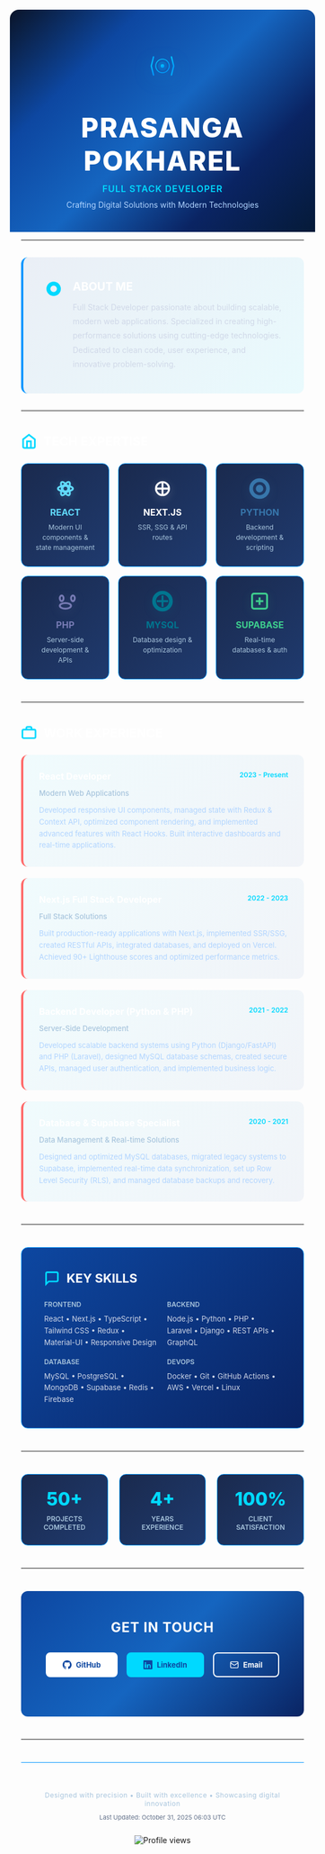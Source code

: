 <div style="background: linear-gradient(135deg, #0a1428 0%, #0d47a1 25%, #1565c0 50%, #0a2463 75%, #051a38 100%); padding: 0; margin: -20px -20px 0 -20px; border-radius: 16px 16px 0 0;">

<div align="center" style="padding: 60px 40px 40px 40px;">

<!-- Developer Logo SVG -->
<svg xmlns="http://www.w3.org/2000/svg" viewBox="0 0 200 200" style="width: 80px; height: 80px; margin-bottom: 20px; filter: drop-shadow(0 8px 16px rgba(0, 200, 255, 0.3));">
  <defs>
    <linearGradient id="logoGradient" x1="0%" y1="0%" x2="100%" y2="100%">
      <stop offset="0%" style="stop-color:#00c8ff;stop-opacity:1" />
      <stop offset="100%" style="stop-color:#0096ff;stop-opacity:1" />
    </linearGradient>
  </defs>
  <!-- Code Brackets -->
  <path d="M 60 60 L 50 100 L 60 140" stroke="url(#logoGradient)" stroke-width="6" fill="none" stroke-linecap="round" stroke-linejoin="round"/>
  <path d="M 140 60 L 150 100 L 140 140" stroke="url(#logoGradient)" stroke-width="6" fill="none" stroke-linecap="round" stroke-linejoin="round"/>
  <!-- Center Circle -->
  <circle cx="100" cy="100" r="30" fill="none" stroke="url(#logoGradient)" stroke-width="4"/>
  <circle cx="100" cy="100" r="20" fill="url(#logoGradient)" opacity="0.2"/>
  <!-- Dot -->
  <circle cx="100" cy="100" r="8" fill="url(#logoGradient)"/>
</svg>

<h1 style="color: #ffffff; font-size: 48px; font-weight: 800; margin: 20px 0 10px 0; letter-spacing: 2px;">PRASANGA POKHAREL</h1>

<p style="color: #00d9ff; font-size: 16px; font-weight: 600; margin: 10px 0 5px 0; letter-spacing: 1px; text-transform: uppercase;">Full Stack Developer</p>

<p style="color: #b0d4ff; font-size: 14px; margin: 10px 0 0 0;">Crafting Digital Solutions with Modern Technologies</p>

</div>

</div>

---

<!-- Introduction Section -->
<div style="background: linear-gradient(135deg, rgba(13, 71, 161, 0.08) 0%, rgba(0, 217, 255, 0.08) 100%); padding: 40px; border-radius: 12px; border-left: 4px solid #0096ff; margin: 30px 0;">

<div style="display: flex; align-items: flex-start; gap: 20px;">

<svg xmlns="http://www.w3.org/2000/svg" viewBox="0 0 24 24" fill="none" stroke="#00d9ff" stroke-width="2" style="width: 28px; height: 28px; flex-shrink: 0; margin-top: 2px;">
  <path d="M12 2C6.48 2 2 6.48 2 12s4.48 10 10 10 10-4.48 10-10S17.52 2 12 2zm0 18c-4.42 0-8-3.58-8-8s3.58-8 8-8 8 3.58 8 8-3.58 8-8 8zm0-14c-3.31 0-6 2.69-6 6s2.69 6 6 6 6-2.69 6-6-2.69-6-6-6z"/>
</svg>

<div style="text-align: left;">
  <h3 style="color: #ffffff; margin: 0 0 12px 0; font-size: 20px; font-weight: 700;">ABOUT ME</h3>
  <p style="color: #d0d8e8; margin: 0; line-height: 1.8; font-size: 14px;">
    Full Stack Developer passionate about building scalable, modern web applications. Specialized in creating high-performance solutions using cutting-edge technologies. Dedicated to clean code, user experience, and innovative problem-solving.
  </p>
</div>

</div>

</div>

---

<!-- Tech Stack Section -->
<div style="margin: 40px 0;">

<div style="display: flex; align-items: center; gap: 12px; margin-bottom: 25px;">

<svg xmlns="http://www.w3.org/2000/svg" viewBox="0 0 24 24" fill="none" stroke="#00d9ff" stroke-width="2.5" style="width: 28px; height: 28px;">
  <path d="M3 9l9-7 9 7v11a2 2 0 0 1-2 2H5a2 2 0 0 1-2-2z"/>
  <polyline points="9 22 9 12 15 12 15 22"/>
</svg>

<h2 style="color: #ffffff; margin: 0; font-size: 22px; font-weight: 700;">TECH EXPERTISE</h2>

</div>

<!-- Tech Grid -->
<div style="display: grid; grid-template-columns: repeat(3, 1fr); gap: 16px; margin-bottom: 30px;">

<!-- React Card -->
<div style="background: linear-gradient(135deg, #1a2a4e 0%, #1f3a6e 100%); padding: 24px; border-radius: 12px; border: 1px solid #0096ff; text-align: center; transition: all 0.3s ease;">

<svg xmlns="http://www.w3.org/2000/svg" viewBox="0 0 24 24" fill="none" stroke="#61dafb" stroke-width="2" style="width: 40px; height: 40px; margin: 0 auto 12px auto; filter: drop-shadow(0 4px 8px rgba(97, 218, 251, 0.2));">
  <circle cx="12" cy="12" r="4"/>
  <ellipse cx="12" cy="12" rx="8" ry="3" transform="rotate(0 12 12)" fill="none"/>
  <ellipse cx="12" cy="12" rx="8" ry="3" transform="rotate(60 12 12)" fill="none"/>
  <ellipse cx="12" cy="12" rx="8" ry="3" transform="rotate(120 12 12)" fill="none"/>
</svg>

<h4 style="color: #61dafb; margin: 0 0 8px 0; font-size: 16px; font-weight: 700;">REACT</h4>
<p style="color: #a8c5dd; margin: 0; font-size: 12px; line-height: 1.5;">
  Modern UI components & state management
</p>

</div>

<!-- Next.js Card -->
<div style="background: linear-gradient(135deg, #1a2a4e 0%, #1f3a6e 100%); padding: 24px; border-radius: 12px; border: 1px solid #0096ff; text-align: center;">

<svg xmlns="http://www.w3.org/2000/svg" viewBox="0 0 24 24" fill="none" stroke="#ffffff" stroke-width="2" style="width: 40px; height: 40px; margin: 0 auto 12px auto; filter: drop-shadow(0 4px 8px rgba(255, 255, 255, 0.2));">
  <path d="M5 12h14M5 12a7 7 0 0 0 7 7 7 7 0 0 0 7-7M5 12a7 7 0 0 1 7-7 7 7 0 0 1 7 7"/>
  <path d="M12 5v14"/>
</svg>

<h4 style="color: #ffffff; margin: 0 0 8px 0; font-size: 16px; font-weight: 700;">NEXT.JS</h4>
<p style="color: #a8c5dd; margin: 0; font-size: 12px; line-height: 1.5;">
  SSR, SSG & API routes
</p>

</div>

<!-- Python Card -->
<div style="background: linear-gradient(135deg, #1a2a4e 0%, #1f3a6e 100%); padding: 24px; border-radius: 12px; border: 1px solid #0096ff; text-align: center;">

<svg xmlns="http://www.w3.org/2000/svg" viewBox="0 0 24 24" fill="none" stroke="#3776ab" stroke-width="2" style="width: 40px; height: 40px; margin: 0 auto 12px auto; filter: drop-shadow(0 4px 8px rgba(55, 118, 171, 0.2));">
  <path d="M12 2C6.48 2 2 6.48 2 12s4.48 10 10 10 10-4.48 10-10S17.52 2 12 2zm0 18c-4.42 0-8-3.58-8-8s3.58-8 8-8 8 3.58 8 8-3.58 8-8 8z"/>
  <circle cx="12" cy="12" r="3" fill="#3776ab"/>
</svg>

<h4 style="color: #3776ab; margin: 0 0 8px 0; font-size: 16px; font-weight: 700;">PYTHON</h4>
<p style="color: #a8c5dd; margin: 0; font-size: 12px; line-height: 1.5;">
  Backend development & scripting
</p>

</div>

<!-- PHP Card -->
<div style="background: linear-gradient(135deg, #1a2a4e 0%, #1f3a6e 100%); padding: 24px; border-radius: 12px; border: 1px solid #0096ff; text-align: center;">

<svg xmlns="http://www.w3.org/2000/svg" viewBox="0 0 24 24" fill="none" stroke="#777bb4" stroke-width="2" style="width: 40px; height: 40px; margin: 0 auto 12px auto; filter: drop-shadow(0 4px 8px rgba(119, 123, 180, 0.2));">
  <path d="M6 9c0-1.657.895-3 2-3s2 1.343 2 3-1 3-2 3-2-1.343-2-3zm12 0c0-1.657.895-3 2-3s2 1.343 2 3-1 3-2 3-2-1.343-2-3z"/>
  <path d="M12 20c3.314 0 6-1.343 6-3s-2.686-3-6-3-6 1.343-6 3 2.686 3 6 3z"/>
</svg>

<h4 style="color: #777bb4; margin: 0 0 8px 0; font-size: 16px; font-weight: 700;">PHP</h4>
<p style="color: #a8c5dd; margin: 0; font-size: 12px; line-height: 1.5;">
  Server-side development & APIs
</p>

</div>

<!-- MySQL Card -->
<div style="background: linear-gradient(135deg, #1a2a4e 0%, #1f3a6e 100%); padding: 24px; border-radius: 12px; border: 1px solid #0096ff; text-align: center;">

<svg xmlns="http://www.w3.org/2000/svg" viewBox="0 0 24 24" fill="none" stroke="#00758f" stroke-width="2" style="width: 40px; height: 40px; margin: 0 auto 12px auto; filter: drop-shadow(0 4px 8px rgba(0, 117, 143, 0.2));">
  <path d="M12 2C6.48 2 2 6.48 2 12s4.48 10 10 10 10-4.48 10-10S17.52 2 12 2zm0 18c-4.41 0-8-3.59-8-8s3.59-8 8-8 8 3.59 8 8-3.59 8-8 8z"/>
  <path d="M12 6v12M6 12h12"/>
</svg>

<h4 style="color: #00758f; margin: 0 0 8px 0; font-size: 16px; font-weight: 700;">MYSQL</h4>
<p style="color: #a8c5dd; margin: 0; font-size: 12px; line-height: 1.5;">
  Database design & optimization
</p>

</div>

<!-- Supabase Card -->
<div style="background: linear-gradient(135deg, #1a2a4e 0%, #1f3a6e 100%); padding: 24px; border-radius: 12px; border: 1px solid #0096ff; text-align: center;">

<svg xmlns="http://www.w3.org/2000/svg" viewBox="0 0 24 24" fill="none" stroke="#3ecf8e" stroke-width="2" style="width: 40px; height: 40px; margin: 0 auto 12px auto; filter: drop-shadow(0 4px 8px rgba(62, 207, 142, 0.2));">
  <rect x="4" y="4" width="16" height="16" rx="2"/>
  <line x1="12" y1="8" x2="12" y2="16"/>
  <line x1="8" y1="12" x2="16" y2="12"/>
</svg>

<h4 style="color: #3ecf8e; margin: 0 0 8px 0; font-size: 16px; font-weight: 700;">SUPABASE</h4>
<p style="color: #a8c5dd; margin: 0; font-size: 12px; line-height: 1.5;">
  Real-time databases & auth
</p>

</div>

</div>

</div>

---

<!-- Work Experience Section -->
<div style="margin: 40px 0;">

<div style="display: flex; align-items: center; gap: 12px; margin-bottom: 25px;">

<svg xmlns="http://www.w3.org/2000/svg" viewBox="0 0 24 24" fill="none" stroke="#00d9ff" stroke-width="2.5" style="width: 28px; height: 28px;">
  <rect x="2" y="7" width="20" height="13" rx="2" ry="2"/>
  <path d="M16 7V5a2 2 0 0 0-2-2H10a2 2 0 0 0-2 2v2"/>
</svg>

<h2 style="color: #ffffff; margin: 0; font-size: 22px; font-weight: 700;">WORK EXPERIENCE</h2>

</div>

<!-- Experience Card 1 -->
<div style="background: linear-gradient(135deg, rgba(0, 217, 255, 0.05) 0%, rgba(13, 71, 161, 0.05) 100%); padding: 28px; border-radius: 12px; border-left: 4px solid #ff6b6b; margin-bottom: 20px;">

<div style="display: flex; justify-content: space-between; align-items: start; margin-bottom: 12px;">
  <h4 style="color: #ffffff; margin: 0; font-size: 16px; font-weight: 700;">React Developer</h4>
  <span style="color: #00d9ff; font-size: 12px; font-weight: 600;">2023 - Present</span>
</div>

<p style="color: #a8c5dd; margin: 8px 0 12px 0; font-size: 13px; font-weight: 500;">Modern Web Applications</p>

<p style="color: #b0d4ff; margin: 0; font-size: 13px; line-height: 1.6;">
  Developed responsive UI components, managed state with Redux & Context API, optimized component rendering, and implemented advanced features with React Hooks. Built interactive dashboards and real-time applications.
</p>

</div>

<!-- Experience Card 2 -->
<div style="background: linear-gradient(135deg, rgba(0, 217, 255, 0.05) 0%, rgba(13, 71, 161, 0.05) 100%); padding: 28px; border-radius: 12px; border-left: 4px solid #ff6b6b; margin-bottom: 20px;">

<div style="display: flex; justify-content: space-between; align-items: start; margin-bottom: 12px;">
  <h4 style="color: #ffffff; margin: 0; font-size: 16px; font-weight: 700;">Next.js Full Stack Developer</h4>
  <span style="color: #00d9ff; font-size: 12px; font-weight: 600;">2022 - 2023</span>
</div>

<p style="color: #a8c5dd; margin: 8px 0 12px 0; font-size: 13px; font-weight: 500;">Full Stack Solutions</p>

<p style="color: #b0d4ff; margin: 0; font-size: 13px; line-height: 1.6;">
  Built production-ready applications with Next.js, implemented SSR/SSG, created RESTful APIs, integrated databases, and deployed on Vercel. Achieved 90+ Lighthouse scores and optimized performance metrics.
</p>

</div>

<!-- Experience Card 3 -->
<div style="background: linear-gradient(135deg, rgba(0, 217, 255, 0.05) 0%, rgba(13, 71, 161, 0.05) 100%); padding: 28px; border-radius: 12px; border-left: 4px solid #ff6b6b; margin-bottom: 20px;">

<div style="display: flex; justify-content: space-between; align-items: start; margin-bottom: 12px;">
  <h4 style="color: #ffffff; margin: 0; font-size: 16px; font-weight: 700;">Backend Developer (Python & PHP)</h4>
  <span style="color: #00d9ff; font-size: 12px; font-weight: 600;">2021 - 2022</span>
</div>

<p style="color: #a8c5dd; margin: 8px 0 12px 0; font-size: 13px; font-weight: 500;">Server-Side Development</p>

<p style="color: #b0d4ff; margin: 0; font-size: 13px; line-height: 1.6;">
  Developed scalable backend systems using Python (Django/FastAPI) and PHP (Laravel), designed MySQL database schemas, created secure APIs, managed user authentication, and implemented business logic.
</p>

</div>

<!-- Experience Card 4 -->
<div style="background: linear-gradient(135deg, rgba(0, 217, 255, 0.05) 0%, rgba(13, 71, 161, 0.05) 100%); padding: 28px; border-radius: 12px; border-left: 4px solid #ff6b6b;">

<div style="display: flex; justify-content: space-between; align-items: start; margin-bottom: 12px;">
  <h4 style="color: #ffffff; margin: 0; font-size: 16px; font-weight: 700;">Database & Supabase Specialist</h4>
  <span style="color: #00d9ff; font-size: 12px; font-weight: 600;">2020 - 2021</span>
</div>

<p style="color: #a8c5dd; margin: 8px 0 12px 0; font-size: 13px; font-weight: 500;">Data Management & Real-time Solutions</p>

<p style="color: #b0d4ff; margin: 0; font-size: 13px; line-height: 1.6;">
  Designed and optimized MySQL databases, migrated legacy systems to Supabase, implemented real-time data synchronization, set up Row Level Security (RLS), and managed database backups and recovery.
</p>

</div>

</div>

---

<!-- Skills Matrix -->
<div style="background: linear-gradient(135deg, #0d47a1 0%, #0a2463 100%); padding: 40px; border-radius: 12px; margin: 40px 0; border: 1px solid #0096ff;">

<div style="display: flex; align-items: center; gap: 12px; margin-bottom: 25px;">

<svg xmlns="http://www.w3.org/2000/svg" viewBox="0 0 24 24" fill="none" stroke="#00d9ff" stroke-width="2.5" style="width: 28px; height: 28px;">
  <path d="M21 15a2 2 0 0 1-2 2H7l-4 4V5a2 2 0 0 1 2-2h14a2 2 0 0 1 2 2z"/>
</svg>

<h2 style="color: #ffffff; margin: 0; font-size: 22px; font-weight: 700;">KEY SKILLS</h2>

</div>

<div style="display: grid; grid-template-columns: repeat(2, 1fr); gap: 16px;">

<div>
  <p style="color: #a8c5dd; margin: 0 0 8px 0; font-size: 12px; font-weight: 600; text-transform: uppercase;">Frontend</p>
  <p style="color: #d0d8e8; margin: 0; font-size: 13px; line-height: 1.6;">
    React • Next.js • TypeScript • Tailwind CSS • Redux • Material-UI • Responsive Design
  </p>
</div>

<div>
  <p style="color: #a8c5dd; margin: 0 0 8px 0; font-size: 12px; font-weight: 600; text-transform: uppercase;">Backend</p>
  <p style="color: #d0d8e8; margin: 0; font-size: 13px; line-height: 1.6;">
    Node.js • Python • PHP • Laravel • Django • REST APIs • GraphQL
  </p>
</div>

<div>
  <p style="color: #a8c5dd; margin: 0 0 8px 0; font-size: 12px; font-weight: 600; text-transform: uppercase;">Database</p>
  <p style="color: #d0d8e8; margin: 0; font-size: 13px; line-height: 1.6;">
    MySQL • PostgreSQL • MongoDB • Supabase • Redis • Firebase
  </p>
</div>

<div>
  <p style="color: #a8c5dd; margin: 0 0 8px 0; font-size: 12px; font-weight: 600; text-transform: uppercase;">DevOps</p>
  <p style="color: #d0d8e8; margin: 0; font-size: 13px; line-height: 1.6;">
    Docker • Git • GitHub Actions • AWS • Vercel • Linux
  </p>
</div>

</div>

</div>

---

<!-- Stats Section -->
<div style="display: grid; grid-template-columns: repeat(3, 1fr); gap: 20px; margin: 40px 0;">

<div style="background: linear-gradient(135deg, #1a2a4e 0%, #1f3a6e 100%); padding: 24px; border-radius: 12px; border: 1px solid #0096ff; text-align: center;">

<p style="color: #00d9ff; font-size: 32px; font-weight: 800; margin: 0;">50+</p>
<p style="color: #a8c5dd; font-size: 12px; margin: 8px 0 0 0; font-weight: 600; text-transform: uppercase;">Projects Completed</p>

</div>

<div style="background: linear-gradient(135deg, #1a2a4e 0%, #1f3a6e 100%); padding: 24px; border-radius: 12px; border: 1px solid #0096ff; text-align: center;">

<p style="color: #00d9ff; font-size: 32px; font-weight: 800; margin: 0;">4+</p>
<p style="color: #a8c5dd; font-size: 12px; margin: 8px 0 0 0; font-weight: 600; text-transform: uppercase;">Years Experience</p>

</div>

<div style="background: linear-gradient(135deg, #1a2a4e 0%, #1f3a6e 100%); padding: 24px; border-radius: 12px; border: 1px solid #0096ff; text-align: center;">

<p style="color: #00d9ff; font-size: 32px; font-weight: 800; margin: 0;">100%</p>
<p style="color: #a8c5dd; font-size: 12px; margin: 8px 0 0 0; font-weight: 600; text-transform: uppercase;">Client Satisfaction</p>

</div>

</div>

---

<!-- Contact Section -->
<div style="background: linear-gradient(135deg, #0d47a1 0%, #1565c0 50%, #0a2463 100%); padding: 50px 40px; border-radius: 12px; margin: 40px 0; text-align: center;">

<h2 style="color: #ffffff; margin: 0 0 30px 0; font-size: 24px; font-weight: 700; letter-spacing: 1px;">GET IN TOUCH</h2>

<div style="display: flex; justify-content: center; gap: 16px; flex-wrap: wrap; margin-bottom: 20px;">

<a href="https://github.com/prasangapokharel" style="background: #ffffff; color: #0d47a1; padding: 12px 28px; border-radius: 8px; text-decoration: none; font-weight: 700; font-size: 13px; display: inline-flex; align-items: center; gap: 8px; transition: all 0.3s ease; border: 2px solid #ffffff;">
  <svg xmlns="http://www.w3.org/2000/svg" viewBox="0 0 24 24" fill="currentColor" style="width: 16px; height: 16px;">
    <path d="M12 0c-6.626 0-12 5.373-12 12 0 5.302 3.438 9.8 8.207 11.387.599.111.793-.261.793-.577v-2.234c-3.338.726-4.033-1.416-4.033-1.416-.546-1.387-1.333-1.756-1.333-1.756-1.089-.745.083-.729.083-.729 1.205.084 1.839 1.237 1.839 1.237 1.07 1.834 2.807 1.304 3.492.997.107-.775.418-1.305.762-1.604-2.665-.305-5.467-1.334-5.467-5.931 0-1.311.469-2.381 1.236-3.221-.124-.303-.535-1.524.117-3.176 0 0 1.008-.322 3.301 1.23.957-.266 1.983-.399 3.003-.404 1.02.005 2.047.138 3.006.404 2.291-1.552 3.297-1.23 3.297-1.23.653 1.653.242 2.874.118 3.176.77.84 1.235 1.911 1.235 3.221 0 4.609-2.807 5.624-5.479 5.921.43.372.823 1.102.823 2.222v3.293c0 .319.192.694.801.576 4.765-1.589 8.199-6.086 8.199-11.386 0-6.627-5.373-12-12-12z"/>
  </svg>
  GitHub
</a>

<a href="https://linkedin.com/in/prasangapokharel" style="background: #00d9ff; color: #0d47a1; padding: 12px 28px; border-radius: 8px; text-decoration: none; font-weight: 700; font-size: 13px; display: inline-flex; align-items: center; gap: 8px; transition: all 0.3s ease; border: 2px solid #00d9ff;">
  <svg xmlns="http://www.w3.org/2000/svg" viewBox="0 0 24 24" fill="currentColor" style="width: 16px; height: 16px;">
    <path d="M20.447 20.452h-3.554v-5.569c0-1.328-.475-2.236-1.986-2.236-1.081 0-1.722.722-2.002 1.413-.103.25-.129.599-.129.948v5.444h-3.554s.05-8.829 0-9.744h3.554v1.375c.427-.659 1.191-1.598 2.897-1.598 2.117 0 3.704 1.381 3.704 4.351v5.616zM5.337 8.855c-1.144 0-1.915-.762-1.915-1.715 0-.953.77-1.715 1.958-1.715 1.187 0 1.914.762 1.938 1.715 0 .953-.751 1.715-1.981 1.715zm1.946 11.597H3.391V9.563h3.892v10.889zM22.225 0H1.771C.792 0 0 .774 0 1.729v20.542C0 23.227.792 24 1.771 24h20.451C23.2 24 24 23.227 24 22.271V1.729C24 .774 23.2 0 22.222 0h.003z"/>
  </svg>
  LinkedIn
</a>

<a href="mailto:prasangapokharel@gmail.com" style="background: transparent; color: #ffffff; padding: 12px 28px; border-radius: 8px; text-decoration: none; font-weight: 700; font-size: 13px; display: inline-flex; align-items: center; gap: 8px; transition: all 0.3s ease; border: 2px solid #ffffff;">
  <svg xmlns="http://www.w3.org/2000/svg" viewBox="0 0 24 24" fill="none" stroke="currentColor" stroke-width="2" style="width: 16px; height: 16px;">
    <rect x="2" y="4" width="20" height="16" rx="2"></rect>
    <path d="m22 7-8.97 5.7a1.94 1.94 0 0 1-2.06 0L2 7"></path>
  </svg>
  Email
</a>

</div>

</div>

---

<!-- Footer -->
<div style="padding: 40px 20px; text-align: center; border-top: 1px solid #0096ff; margin-top: 40px;">

<p style="color: #a8c5dd; font-size: 12px; margin: 10px 0; letter-spacing: 0.5px;">
  Designed with precision • Built with excellence • Showcasing digital innovation
</p>

<p style="color: #606f88; font-size: 11px; margin: 10px 0;">
  Last Updated: October 31, 2025 06:03 UTC
</p>

<img src="https://komarev.com/ghpvc/?username=prasangapokharel&color=0096ff&style=flat-square&label=PROFILE+VIEWS" alt="Profile views" style="margin-top: 15px;">

</div>

</div>

